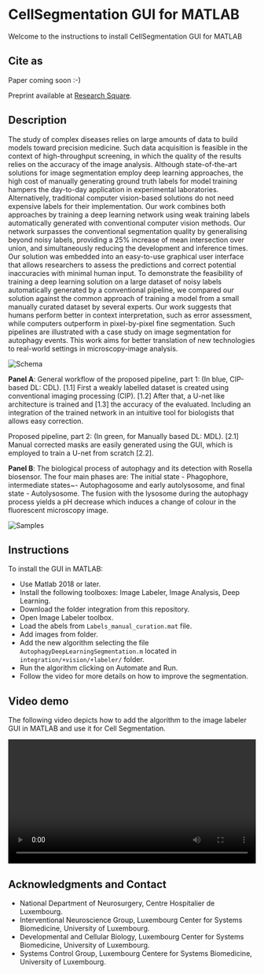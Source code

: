 # CellSegmentation GUI for MATLAB

Welcome to the instructions to install CellSegmentation GUI for MATLAB

## Cite as

Paper coming soon :-)

Preprint available at [Research Square](https://doi.org/10.21203/rs.3.rs-991404/v1).

## Description

The study of complex diseases relies on large amounts of data to build models toward precision medicine. Such data acquisition is feasible in the context of high-throughput screening, in which the quality of the results relies on the accuracy of the image analysis. Although state-of-the-art solutions for image segmentation employ deep learning approaches, the high cost of manually generating ground truth labels for model training hampers the day-to-day application in experimental laboratories. Alternatively, traditional computer vision-based solutions do not need expensive labels for their implementation. Our work combines both approaches by training a deep learning network using weak training labels automatically generated with conventional computer vision methods. Our network surpasses the conventional segmentation quality by generalising beyond noisy labels, providing a 25% increase of mean intersection over union, and simultaneously reducing the development and inference times. Our solution was embedded into an easy-to-use graphical user interface that allows researchers to assess the predictions and correct potential inaccuracies with minimal human input. To demonstrate the feasibility of training a deep learning solution on a large dataset of noisy labels automatically generated by a conventional pipeline, we compared our solution against the common approach of training a model from a small manually curated dataset by several experts. Our work suggests that humans perform better in context interpretation, such as error assessment, while computers outperform in pixel-by-pixel fine segmentation. Such pipelines are illustrated with a case study on image segmentation for autophagy events. This work aims for better translation of new technologies to real-world settings in microscopy-image analysis.

![Schema](https://beatrizgsc.github.io/CellSegmentation/figure_1_f.png)

**Panel A**: General workflow of the proposed pipeline, part 1: (In blue, CIP-based DL: CDL). [1.1] First a weakly labelled dataset is created using conventional imaging processing (CIP). [1.2] After that, a U-net like architecture is trained and [1.3] the accuracy of the evaluated. Including an integration of the trained network in an intuitive tool for biologists that allows easy correction. 

Proposed pipeline, part 2: (In green, for Manually based DL: MDL). [2.1] Manual corrected masks are easily generated using the GUI, which is employed to train a U-net from scratch [2.2]. 

**Panel B**: The biological process of autophagy and its detection with Rosella biosensor. The four main phases are: The initial state - Phagophore, intermediate states~- Autophagosome and early autolysosome, and final state - Autolysosome. The fusion with the lysosome during the autophagy process yields a pH decrease which induces a change of colour in the fluorescent microscopy image.

![Samples](https://beatrizgsc.github.io/CellSegmentation/samples.png)

## Instructions

To install the GUI in MATLAB:

- Use Matlab 2018 or later.
- Install the following toolboxes: Image Labeler, Image Analysis, Deep Learning.
- Download the folder integration from this repository.
- Open Image Labeler toolbox.
- Load the abels from `Labels_manual_curation.mat` file.
- Add images from folder.
- Add the new algorithm selecting the file `AutophagyDeepLearningSegmentation.m` located in `integration/+vision/+labeler/` folder.
- Run the algorithm clicking on Automate and Run.
- Follow the video for more details on how to improve the segmentation.

## Video demo

The following video depicts how to add the algorithm to the image labeler GUI in MATLAB and use it for Cell Segmentation.

<video src="https://user-images.githubusercontent.com/40003970/166120756-c107c8e7-5ace-4ed8-9032-fa83082e4d24.mp4" controls="controls" style="width: 100%;">
</video>

## Acknowledgments and Contact

- National Department of Neurosurgery, Centre Hospitalier de Luxembourg.
- Interventional Neuroscience Group, Luxembourg Center for Systems Biomedicine, University of Luxembourg.
- Developmental and Cellular Biology, Luxembourg Center for Systems Biomedicine, University of Luxembourg.
- Systems Control Group, Luxembourg Centere for Systems Biomedicine, University of Luxembourg.
